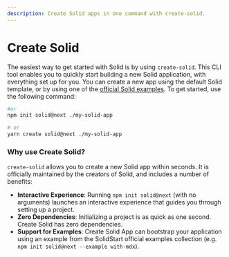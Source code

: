 ```yaml
---
description: Create Solid apps in one command with create-solid.
---
```


# Create Solid

The easiest way to get started with Solid is by using `create-solid`. This CLI tool enables you to quickly start building a new Solid application, with everything set up for you. You can create a new app using the default Solid template, or by using one of the [official Solid examples](https://github.com/solidjs/solid-start/tree/main/examples). To get started, use the following command:

```bash
#or
npm init solid@next ./my-solid-app

# or
yarn create solid@next ./my-solid-app
```

### Why use Create Solid?

`create-solid` allows you to create a new Solid app within seconds. It is officially maintained by the creators of Solid, and includes a number of benefits:

- **Interactive Experience**: Running `npm init solid@next` (with no arguments) launches an interactive experience that guides you through setting up a project.
- **Zero Dependencies**: Initializing a project is as quick as one second. Create Solid has zero dependencies.
- **Support for Examples**: Create Solid App can bootstrap your application using an example from the SolidStart official examples collection (e.g. `npm init solid@next --example with-mdx`).
